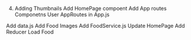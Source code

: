 4. Adding Thumbnails
Add HomePage compoent
Add App routes Componetns
User AppRoutes in App.js

Add data.js
Add Food Images
Add FoodService.js
Update HomePage
   Add Reducer
   Load Food
   